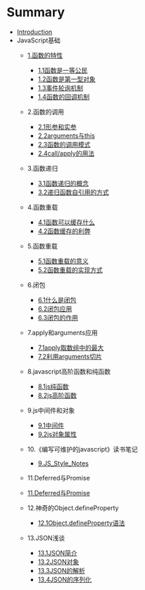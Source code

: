 # Summary

* [Introduction](README.md)
* JavaScript基础
  * [1.函数的特性](1.md)
    * [1.1函数是一等公民](javascript/1.1.md)
    * [1.2函数是第一型对象](javascript/1.2.md)
    * [1.3事件轮询机制](javascript/1.3.md)
    * [1.4函数的回调机制](javascript/1.4.md)

  * 2.函数的调用
    * [2.1形参和实参](javascript/2.1.md)
    * [2.2arguments与this](javascript/2.2.md)
    * [2.3函数的调用模式](javascript/2.3.md)
    * [2.4call/apply的用法](javascript/2.4.md)

  * 3.函数递归
    * [3.1函数递归的概念](javascript/3.1.md)
    * [3.2递归函数自引用的方式](javascript/3.2.md)

  * 4.函数重载
    * [4.1函数可以缓存什么](javascript/4.1.md)
    * [4.2函数缓存的利弊](javascript/4.2.md)

  * 5.函数重载
    * [5.1函数重载的意义](javascript/5.1.md)
    * [5.2函数重载的实现方式](javascript/5.2.md)

  * 6.闭包
    * [6.1什么是闭包](javascript/6.1.md)
    * [6.2闭包应用](javascript/6.2.md)
    * [6.3闭包的作用](javascript/6.3.md)

  * 7.apply和arguments应用
    * [7.1apply取数组中的最大](javascript/7.1.md)
    * [7.2利用arguments切片](javascript/7.2.md)

  * 8.javascript高阶函数和纯函数
    * [8.1js纯函数](javascript/8.1.md)
    * [8.2js高阶函数](javascript/8.2.md)

  * 9.js中间件和对象
    * [9.1中间件](javascript/js/9.1.md)
    * [9.2js对象属性](javascript/js/9.2.md)

  * 10.《编写可维护的javascript》读书笔记
    * [9.JS_Style_Notes](javascript/9.md)

  * 11.Deferred与Promise

  * [11.Deferred与Promise](javascript/11.md)

  * 12.神奇的Object.defineProperty
    * [12.1Object.defineProperty语法](javascript/12.1.md)

  * 13.JSON浅谈

    - [13.1JSON简介](javascript/13json/13.1.md)
    - [13.2JSON对象](javascript/13json/13.2.md)
    - [13.3JSON的解析](javascript/13json/13.3.md)
    - [13.4JSON的序列化](javascript/13json/13.4.md)
